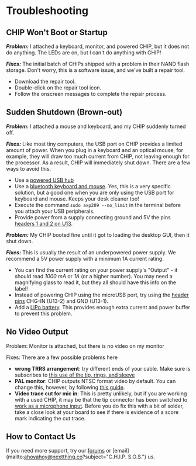 # Troubleshooting

## CHIP Won't Boot or Startup

***Problem:*** I attached a keyboard, monitor, and powered CHIP, but it does not do anything. The LEDs are on, but I can't do anything with CHIP!

***Fixes:*** The initial batch of CHIPs shipped with a problem in their NAND flash storage. Don't worry, this is a software issue, and we've built a repair tool.

  * Download the repair tool.
  * Double-click on the repair tool icon.
  * Follow the onscreen messages to complete the repair process.

## Sudden Shutdown (Brown-out)
***Problem:*** I attached a mouse and keyboard, and my CHIP suddenly turned off.

***Fixes:*** Like most tiny computers, the USB port on CHIP provides a limited amount of power. When you plug in a keyboard and an optical mouse, for example, they will draw too much current from CHIP, not leaving enough for the processor. As a result, CHIP will immediately shut down. There are a few ways to avoid this. 

  *  Use a [powered USB hub](#powered-usb-hub)
  *  Use a [bluetooth keyboard and mouse](#bluetooth-keyboard-and-mouse). Yes, this is a very specific solution, but a good one when you are only using the USB port for keyboard and mouse. Keeps your desk cleaner too!
  *  Execute the command `sudo axp209 --no_limit` in the terminal before you attach your USB peripherals.
  *  Provide power from a supply connecting ground and 5V the pins [headers 1 and 2 on U13](#pin-headers).

***Problem:*** My CHIP booted fine until it got to loading the desktop GUI, then it shut down.

***Fixes:*** This is usually the result of an underpowered power supply. We recommend a 5V power supply with a minimum 1A current rating. 

  *  You can find the current rating on your power supply's "Output" - it should read *1000 mA* or *1A* (or a higher number). You may need a magnifying glass to read it, but they all should have this info on the label!
  *  Instead of powering CHIP using the microUSB port, try using the [header pins](#pin-headers) CHG-IN (U13-2) and GND (U13-1). 
  *  Add a [LiPo battery](#power-from-a-battery). This provides enough extra current and power buffer to prevent this problem. 

## No Video Output
Problem: Monitor is attached, but there is no video on my monitor

Fixes: There are a few possible problems here

  *  **wrong TRRS arrangement**: try different ends of your cable. Make sure is subscribes to [this use of the tip, rings, and sleeve](#about-the-trrs-connector)
  *  **PAL monitor**: CHIP outputs NTSC format video by default. You can change this, however, by following [this guide](#ntsc-or-pal).
  *  **Video trace cut for mic in**: This is pretty unlikely, but if you are working with a used CHIP, it may be that the tip connector has been switched to [work as a microphone input](#microphone-and-audio-input). Before you do fix this with a bit of solder, take a close look at your board to see if there is evidence of a score mark indicating the cut trace. 

## How to Contact Us
If you need more support, try our [forums](https://bbs.nextthing.co) or 
[email](mailto:ahoyahoy@nextthing.co?subject="C.H.I.P. S.O.S.") us.

